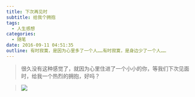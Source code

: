```yaml
---
title: 下次再见时
subtitle: 给我个拥抱
tags:
  - 人生感想
categories:
  - 随笔
date: 2016-09-11 04:51:35
outline: 有时寂寞，是因为心里多了一个人……有时寂寞，是身边少了一个人……
---
```


<!-- @@master  = ../post.html-->

<!-- @@block  =  content-->

> 很久没有这种感觉了，就因为心里住进了一个小小的你，等我们下次见面时，给我一个热烈的拥抱，好吗？

>![](/images/2016-09-11-1.jpg)

<!--more-->

<!-- @@close-->